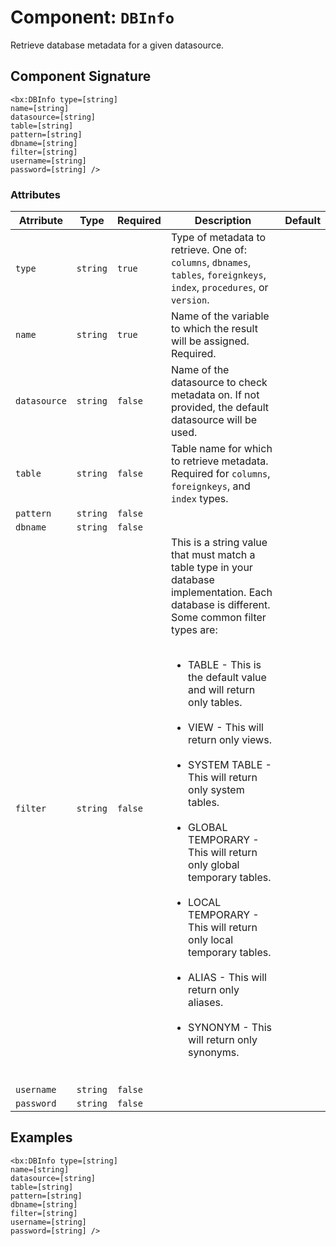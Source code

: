 [comment]: # (Note: This documentation is generated dynamically in the build process.  To modify the contents, change the javadoc on the _invoke method of the Component class)
# Component: `DBInfo`

Retrieve database metadata for a given datasource.

## Component Signature

```
<bx:DBInfo type=[string]
name=[string]
datasource=[string]
table=[string]
pattern=[string]
dbname=[string]
filter=[string]
username=[string]
password=[string] />
```

### Attributes


| Atrribute | Type | Required | Description | Default |
|----------|------|----------|-------------|---------|
| `type` | `string` | `true` | Type of metadata to retrieve. One of: `columns`, `dbnames`, `tables`, `foreignkeys`, `index`, `procedures`, or `version`. |  |
| `name` | `string` | `true` | Name of the variable to which the result will be assigned. Required. |  |
| `datasource` | `string` | `false` | Name of the datasource to check metadata on. If not provided, the default datasource will be used. |  |
| `table` | `string` | `false` | Table name for which to retrieve metadata. Required for `columns`, `foreignkeys`, and `index` types. |  |
| `pattern` | `string` | `false` |  |  |
| `dbname` | `string` | `false` |  |  |
| `filter` | `string` | `false` | This is a string value that must match a table type in your database implementation. Each database is different.<br>                   Some common filter types are:<br>                   <ul><br>                   <li>TABLE - This is the default value and will return only tables.</li><br>                   <li>VIEW - This will return only views.</li><br>                   <li>SYSTEM TABLE - This will return only system tables.</li><br>                   <li>GLOBAL TEMPORARY - This will return only global temporary tables.</li><br>                   <li>LOCAL TEMPORARY - This will return only local temporary tables.</li><br>                   <li>ALIAS - This will return only aliases.</li><br>                   <li>SYNONYM - This will return only synonyms.</li><br>                   </ul> |  |
| `username` | `string` | `false` |  |  |
| `password` | `string` | `false` |  |  |

## Examples

```
<bx:DBInfo type=[string]
name=[string]
datasource=[string]
table=[string]
pattern=[string]
dbname=[string]
filter=[string]
username=[string]
password=[string] />
```
